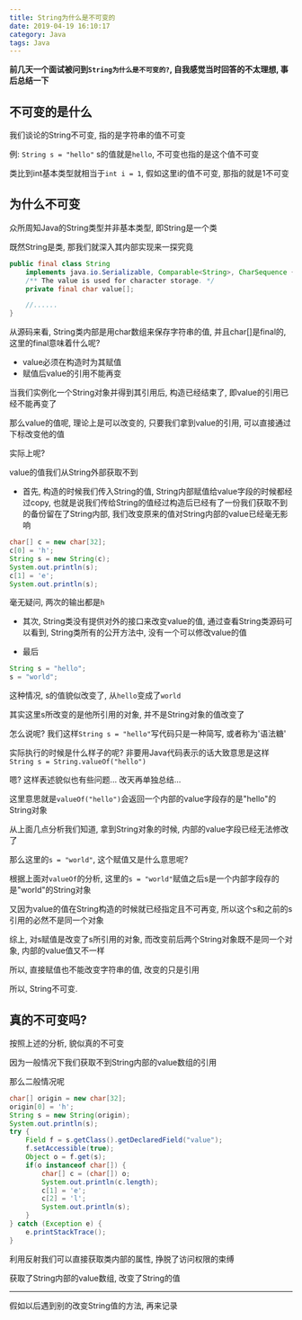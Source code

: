 ```yaml
---
title: String为什么是不可变的
date: 2019-04-19 16:10:17
category: Java
tags: Java
---
```


**前几天一个面试被问到`String为什么是不可变的?`, 自我感觉当时回答的不太理想, 事后总结一下**

## 不可变的是什么

我们谈论的String不可变, 指的是字符串的值不可变

例: `String s = "hello"` s的值就是`hello`, 不可变也指的是这个值不可变

类比到int基本类型就相当于`int i = 1`, 假如这里i的值不可变, 那指的就是1不可变

## 为什么不可变

众所周知Java的String类型并非基本类型, 即String是一个类

既然String是类, 那我们就深入其内部实现来一探究竟

```java
public final class String
    implements java.io.Serializable, Comparable<String>, CharSequence {
    /** The value is used for character storage. */
    private final char value[];

    //......
}
```

从源码来看, String类内部是用char数组来保存字符串的值, 并且char[]是final的, 这里的final意味着什么呢?

- value必须在构造时为其赋值
- 赋值后value的引用不能再变

当我们实例化一个String对象并得到其引用后, 构造已经结束了, 即value的引用已经不能再变了

那么value的值呢, 理论上是可以改变的, 只要我们拿到value的引用, 可以直接通过下标改变他的值

实际上呢?

value的值我们从String外部获取不到

- 首先, 构造的时候我们传入String的值, String内部赋值给value字段的时候都经过copy, 也就是说我们传给String的值经过构造后已经有了一份我们获取不到的备份留在了String内部, 我们改变原来的值对String内部的value已经毫无影响

```java
char[] c = new char[32];
c[0] = 'h';
String s = new String(c);
System.out.println(s);
c[1] = 'e';
System.out.println(s);
```

毫无疑问, 两次的输出都是`h`

- 其次, String类没有提供对外的接口来改变value的值, 通过查看String类源码可以看到, String类所有的公开方法中, 没有一个可以修改value的值

- 最后

```java
String s = "hello";
s = "world";
```

这种情况, s的值貌似改变了, 从`hello`变成了`world`

其实这里s所改变的是他所引用的对象, 并不是String对象的值改变了

怎么说呢? 我们这样`String s = "hello"`写代码只是一种简写, 或者称为'语法糖'

实际执行的时候是什么样子的呢? 非要用Java代码表示的话大致意思是这样`String s = String.valueOf("hello")`

嗯? 这样表述貌似也有些问题... 改天再单独总结...

这里意思就是`valueOf("hello")`会返回一个内部的value字段存的是"hello"的String对象

从上面几点分析我们知道, 拿到String对象的时候, 内部的value字段已经无法修改了

那么这里的`s = "world"`, 这个赋值又是什么意思呢?

根据上面对`valueOf`的分析, 这里的`s = "world"`赋值之后s是一个内部字段存的是"world"的String对象

又因为value的值在String构造的时候就已经指定且不可再变, 所以这个s和之前的s引用的必然不是同一个对象

综上, 对s赋值是改变了s所引用的对象, 而改变前后两个String对象既不是同一个对象, 内部的value值又不一样

所以, 直接赋值也不能改变字符串的值, 改变的只是引用

所以, String不可变. 

## 真的不可变吗?

按照上述的分析, 貌似真的不可变

因为一般情况下我们获取不到String内部的value数组的引用

那么二般情况呢

```java
char[] origin = new char[32];
origin[0] = 'h';
String s = new String(origin);
System.out.println(s);
try {
	Field f = s.getClass().getDeclaredField("value");
	f.setAccessible(true);
	Object o = f.get(s);
	if(o instanceof char[]) {
		char[] c = (char[]) o;
		System.out.println(c.length);
		c[1] = 'e';
		c[2] = 'l';
		System.out.println(s);
	}
} catch (Exception e) {
	e.printStackTrace();
}
```

利用反射我们可以直接获取类内部的属性, 挣脱了访问权限的束缚

获取了String内部的value数组, 改变了String的值

---

假如以后遇到别的改变String值的方法, 再来记录

